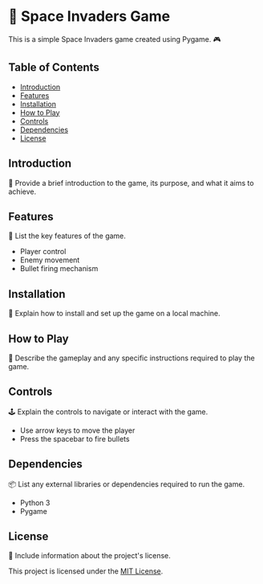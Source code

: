 # 🚀 Space Invaders Game

This is a simple Space Invaders game created using Pygame. 🎮

## Table of Contents

- [Introduction](#introduction)
- [Features](#features)
- [Installation](#installation)
- [How to Play](#how-to-play)
- [Controls](#controls)
- [Dependencies](#dependencies)
- [License](#license)

## Introduction

👾 Provide a brief introduction to the game, its purpose, and what it aims to achieve.

## Features

🌟 List the key features of the game.

- Player control
- Enemy movement
- Bullet firing mechanism

## Installation

🔧 Explain how to install and set up the game on a local machine.

## How to Play

🎯 Describe the gameplay and any specific instructions required to play the game.

## Controls

🕹️ Explain the controls to navigate or interact with the game.

- Use arrow keys to move the player
- Press the spacebar to fire bullets

## Dependencies

📦 List any external libraries or dependencies required to run the game.

- Python 3
- Pygame

## License

📜 Include information about the project's license.

This project is licensed under the [MIT License](LICENSE).
